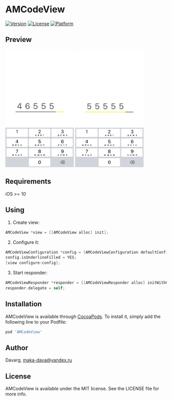 # AMCodeView

[![Version](https://img.shields.io/cocoapods/v/AMCodeView.svg?style=flat)](https://cocoapods.org/pods/AMCodeView)
[![License](https://img.shields.io/cocoapods/l/AMCodeView.svg?style=flat)](https://cocoapods.org/pods/AMCodeView)
[![Platform](https://img.shields.io/cocoapods/p/AMCodeView.svg?style=flat)](https://cocoapods.org/pods/AMCodeView)

## Preview

<img src="https://raw.githubusercontent.com/Davarg/ReadmeFiles/0ca443d49f92a2e1d9bc302fed878fb59f4adbd9/AMCodeView/first.png" width="214"/> <img src="https://raw.githubusercontent.com/Davarg/ReadmeFiles/0ca443d49f92a2e1d9bc302fed878fb59f4adbd9/AMCodeView/second.png" width="214"/>

## Requirements
iOS >= 10

## Using
1. Create view: 
```objective-c
AMCodeView *view = [[AMCodeView alloc] init];
```
2. Configure it:
```objective-c
AMCodeViewConfiguration *config = [AMCodeViewConfiguration defaultConfig];
config.isUnderlineFilled = YES;
[view configure:config];
```
3. Start responder: 
```objective-c
AMCodeViewResponder *responder = [[AMCodeViewResponder alloc] initWithConfig:config viewResponsible:view];
responder.delegate = self;
```

## Installation

AMCodeView is available through [CocoaPods](https://cocoapods.org). To install
it, simply add the following line to your Podfile:

```ruby
pod 'AMCodeView'
```

## Author

Davarg, maka-dava@yandex.ru

## License

AMCodeView is available under the MIT license. See the LICENSE file for more info.
